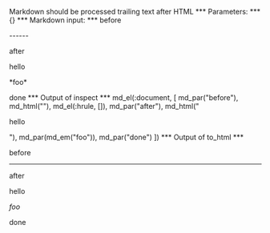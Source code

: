 Markdown should be processed trailing text after HTML
*** Parameters: ***
{}
*** Markdown input: ***
before

<!-- comment --> ------

after

<p>hello</p> *foo*

done
*** Output of inspect ***
md_el(:document, [
       md_par("before"),
       md_html("<!-- comment -->"),
       md_el(:hrule, []),
       md_par("after"),
       md_html("<p>hello</p>"),
       md_par(md_em("foo")),
       md_par("done") ])
*** Output of to_html ***
<p>before</p>
<!-- comment --><hr />

<p>after</p>
<p>hello</p>
<p><em>foo</em></p>

<p>done</p>